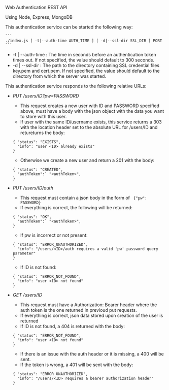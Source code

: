 Web Authentication REST API

Using Node, Express, MongoDB

This authentication service can be started the following way:
    
    ```
    ./index.js [ -t|--auth-time AUTH_TIME ] [ -d|--ssl-dir SSL_DIR ] PORT
    ```
    
  * -t | --auth-time : The time in seconds before an authentication token times out. If not specified, the value should default to 300 seconds.
  * -d | --ssl-dir : The path to the directory containing SSL credential files key.pem and cert.pem. If not specified, the value should default to the directory from which the server was started.

This authentication service responds to the following relative URLs:

  * *PUT /users/ID?pw=PASSWORD*
    * This request creates a new user with ID and PASSWORD specified above, must have a body with the json object with the data you want to store with this user.
    * If user with the same ID/username exists, this service returns a 303 with the location header set to the absolute URL for /users/ID and retureturns the body: 
    ```
    { "status": "EXISTS",
      "info": "user <ID> already exists"
    }
    ```
    * Otherwise we create a new user and return a 201 with the body:
    ```
    { "status": "CREATED",
      "authToken":` "<authToken>", 
    }
    ```
 
 * *PUT /users/ID/auth*
    * This request must contain a json body in the form of ``` {"pw": PASSWORD}```
    * If everything is correct, the following will be returned:
    ```
    { "status": "OK",
      "authToken":` "<authToken>", 
    }
    ```
    * If pw is incorrect or not present: 
    ```
    { "status": "ERROR_UNAUTHORIZED",
      "info": "/users/<ID>/auth requires a valid 'pw' password query parameter"
    }
    ```
    * If ID is not found:
    ```
    { "status": "ERROR_NOT_FOUND",
      "info": "user <ID> not found"
    }
    ```
 
 * *GET /users/ID*
    * This request must have a Authorization: Bearer <authToken> header where the auth token is the one returned in previoud put requests.
    * If everything is correct, json data stored upon creation of the user is returned
    * If ID is not found, a 404 is returned with the body:
    ```
    { "status": "ERROR_NOT_FOUND",
      "info": "user <ID> not found"
    }
    ```
    * If there is an issue with the auth header or it is missing, a 400 will be sent.
    * If the token is wrong, a 401 will be sent with the body:
    ```
    { "status": "ERROR_UNAUTHORIZED",
      "info": "/users/<ID> requires a bearer authorization header"
    }
    ```

